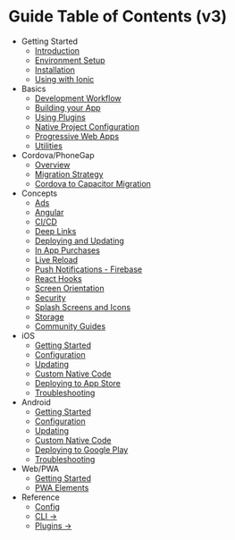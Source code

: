 # Guide Table of Contents (v3)

- Getting Started
  - [Introduction](index.md)
  - [Environment Setup](getting-started/environment-setup.md)
  - [Installation](getting-started/index.md)
  - [Using with Ionic](getting-started/with-ionic.md)
- Basics
  - [Development Workflow](basics/workflow.md)
  - [Building your App](basics/building-your-app.md)
  - [Using Plugins](basics/using-plugins.md)
  - [Native Project Configuration](basics/configuring-your-app.md)
  - [Progressive Web Apps](basics/progressive-web-app.md)
  - [Utilities](basics/utilities.md)
- Cordova/PhoneGap
  - [Overview](cordova/index.md)
  - [Migration Strategy](cordova/migration-strategy.md)
  - [Cordova to Capacitor Migration](cordova/migrating-from-cordova-to-capacitor.md)
- Concepts
  - [Ads](guides/ads.md)
  - [Angular](guides/angular.md)
  - [CI/CD](guides/ci-cd.md)
  - [Deep Links](guides/deep-links.md)
  - [Deploying and Updating](guides/deploying-updates.md)
  - [In App Purchases](guides/in-app-purchases.md)
  - [Live Reload](guides/live-reload.md)
  - [Push Notifications - Firebase](guides/push-notifications-firebase.md)
  - [React Hooks](guides/react-hooks.md)
  - [Screen Orientation](guides/screen-orientation.md)
  - [Security](guides/security.md)
  - [Splash Screens and Icons](guides/splash-screens-and-icons.md)
  - [Storage](guides/storage.md)
  - [Community Guides](guides/community.md)
- iOS
  - [Getting Started](ios/index.md)
  - [Configuration](ios/configuration.md)
  - [Updating](ios/updating.md)
  - [Custom Native Code](ios/custom-code.md)
  - [Deploying to App Store](ios/deploying-to-app-store.md)
  - [Troubleshooting](ios/troubleshooting.md)
- Android
  - [Getting Started](android/index.md)
  - [Configuration](android/configuration.md)
  - [Updating](android/updating.md)
  - [Custom Native Code](android/custom-code.md)
  - [Deploying to Google Play](android/deploying-to-google-play.md)
  - [Troubleshooting](android/troubleshooting.md)
- Web/PWA
  - [Getting Started](web/index.md)
  - [PWA Elements](web/pwa-elements.md)
- Reference
  - [Config](config/index.md)
  - [CLI ->](cli/index.md)
  - [Plugins ->](plugins/index.md)
